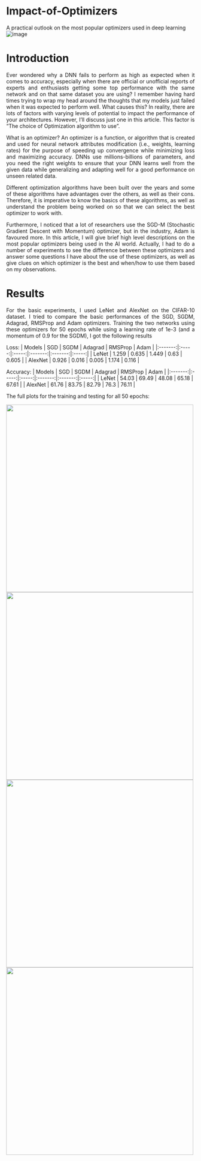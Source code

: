 # Impact-of-Optimizers
A practical outlook on the most popular optimizers used in deep learning
![image](https://user-images.githubusercontent.com/45424924/187142374-1c163e8c-701c-403b-af68-d52cf0481d40.png)

# Introduction
<p align="justify"> Ever wondered why a DNN fails to perform as high as expected when it comes to accuracy, especially when there are official or unofficial reports of experts and enthusiasts getting some top performance with the same network and on that same dataset you are using? I remember having hard times trying to wrap my head around the thoughts that my models just failed when it was expected to perform well. What causes this? In reality, there are lots of factors with varying levels of potential to impact the performance of your architectures. However, I’ll discuss just one in this article. This factor is “The choice of Optimization algorithm to use”. </p>

<p align="justify"> What is an optimizer? An optimizer is a function, or algorithm that is created and used for neural network attributes modification (i.e., weights, learning rates) for the purpose of speeding up convergence while minimizing loss and maximizing accuracy. DNNs use millions-billions of parameters, and you need the right weights to ensure that your DNN learns well from the given data while generalizing and adapting well for a good performance on unseen related data. </p>

<p align="justify"> Different optimization algorithms have been built over the years and some of these algorithms have advantages over the others, as well as their cons. Therefore, it is imperative to know the basics of these algorithms, as well as understand the problem being worked on so that we can select the best optimizer to work with. </p>

<p align="justify"> Furthermore, I noticed that a lot of researchers use the SGD-M (Stochastic Gradient Descent with Momentum) optimizer, but in the industry, Adam is favoured more. In this article, I will give brief high level descriptions on the most popular optimizers being used in the AI world. Actually, I had to do a number of experiments to see the difference between these optimizers and answer some questions I have about the use of these optimizers, as well as give clues on which optimizer is the best and when/how to use them based on my observations. </p>

# Results
<p align="justify"> For the basic experiments, I used LeNet and AlexNet on the CIFAR-10 dataset. I tried to compare the basic performances of the SGD, SGDM, Adagrad, RMSProp and Adam optimizers. Training the two networks using these optimizers for 50 epochs while using a learning rate of 1e-3 (and a momentum of 0.9 for the SGDM), I got the following results</p>

Loss:
|  Models |  SGD  |  SGDM | Adagrad | RMSProp |  Adam |
|:-------:|:-----:|:-----:|:-------:|:-------:|:-----:|
|  LeNet  | 1.259 | 0.635 |  1.449  |   0.63  | 0.605 |
| AlexNet | 0.926 | 0.016 |  0.005  |  1.174  | 0.116 |

Accuracy:
|  Models |  SGD  |  SGDM | Adagrad | RMSProp |  Adam |
|:-------:|:-----:|:-----:|:-------:|:-------:|:-----:|
|  LeNet  | 54.03 | 69.49 |  48.08  |  65.18  | 67.61 |
| AlexNet | 61.76 | 83.75 |  82.79  |   76.3  | 76.11 |

The full plots for the training and testing for all 50 epochs:

<img src="https://user-images.githubusercontent.com/45424924/187153890-d596b6ce-9aa4-4623-bb8d-f0c13b1c01d1.png" width="500">  <img src="https://user-images.githubusercontent.com/45424924/187153930-f74b5401-f593-45de-b65a-58647ae99f77.png" width="500">  <img src="https://user-images.githubusercontent.com/45424924/187153977-398ee546-cbf1-4041-8a28-937a1cb18e42.png" width="500">  <img src="https://user-images.githubusercontent.com/45424924/187154022-e95b30e4-1483-453e-96da-d9445aac9deb.png" width="500">

<!-- ![image](https://user-images.githubusercontent.com/45424924/187153890-d596b6ce-9aa4-4623-bb8d-f0c13b1c01d1.png)![image](https://user-images.githubusercontent.com/45424924/187153930-f74b5401-f593-45de-b65a-58647ae99f77.png)![image](https://user-images.githubusercontent.com/45424924/187153977-398ee546-cbf1-4041-8a28-937a1cb18e42.png)![image](https://user-images.githubusercontent.com/45424924/187154022-e95b30e4-1483-453e-96da-d9445aac9deb.png) -->





